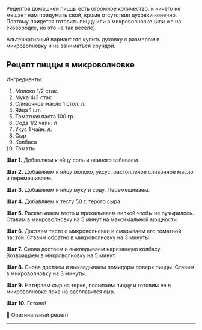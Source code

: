 Рецептов домашней пиццы есть огромное количество, и ничего не мешает нам придумать свой, кроме отсутствия духовки конечно. Поэтому придется готовить пиццу или в микроволновке (или же на сковородке, но это не так весело).

Альтернативный вариант это купить духовку с размером в микроволновку и не заниматься ерундой.

## Рецепт пиццы в микроволновке

Ингредиенты:

 1. Молоко 1/2 стак.
 2. Мука 4/3 стак.
 3. Сливочное масло 1 стол. л.
 4. Яйца 1 шт.
 5. Томатная паста 100 гр.
 6. Сода 1/2 чайн. л
 7. Укус 1 чайн. л.
 8. Сыр
 9. Колбаса
 10. Томаты 
 
**Шаг 1.**
Добавляем к яйцу соль и неиного взбиваем.
 
**Шаг 2.**
Добавляем к яйцу молоко, уксус, растопленое сливочное масло и перемешиваем.

**Шаг 3.**
Добавляем к яйцу муку и соду. Перемешиваем.

**Шаг 4.**
Добавляем к тесту 50 г. терого сыра.

**Шаг 5.**
Раскатываем тесто и прокалываем вилкой чтобы не пузырилось. Ставим в микроволновку на 5 минут на максимальной мощности.

**Шаг 6.**
Достаем тесто с микроволновки и смазываем его томатной пастой. Ставим обратно в микроволновку на 3 минуты.

**Шаг 7.**
Снова достаем и выкладываем нарезанную колбасу. Возвращаем в микроволновку на 5 минут.

**Шаг 8.**
Снова достаем и выкладываем помидоры поверх пиццы. Ставим в микроволновку на 3 минуты.

**Шаг 9.**
Натираем сыр на терке, посыпаем пиццу и готовим ее в микроволновке пока на расплавится сыр.

**Шаг 10.**
Готово!

<div class="callout" onclick="location.href='https://1000.menu/cooking/13428-bystraya-picca-v-mikrovolnovke'"><p>🍕 Оригинальный рецепт</p></div>

---

